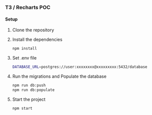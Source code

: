 ### T3 / Recharts POC

#### Setup

1. Clone the repository

2. Install the dependencies

    ```bash
    npm install
    ```

3. Set .env file

    ```bash
    DATABASE_URL=postgres://user:xxxxxxxx@xxxxxxxxx:5432/database
    ```

4. Run the migrations and Populate the database

    ```bash
    npm run db:push
    npm run db:populate
    ```

5. Start the project

    ```bash
    npm start
    ```
